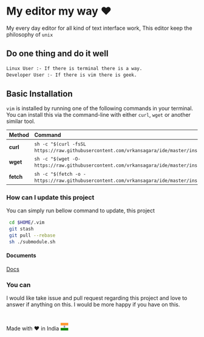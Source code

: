 # My editor my way :heart:

My every day editor for all kind of text interface work, This editor keep the philosophy of `unix`

## Do one thing and do it well

```bash
Linux User :- If there is terminal there is a way.
Developer User :- If there is vim there is geek.
```

## Basic Installation

`vim` is installed by running one of the following commands in your terminal.
You can install this via the command-line with
either `curl`, `wget` or another similar tool.

| Method    | Command |
| :-------- | :------------------------------------------------------------------------------------------ |
| **curl**  | `sh -c "$(curl -fsSL https://raw.githubusercontent.com/vrkansagara/ide/master/install.sh)"`|
| **wget**  | `sh -c "$(wget -O- https://raw.githubusercontent.com/vrkansagara/ide/master/install.sh)"`|
| **fetch** | `sh -c "$(fetch -o - https://raw.githubusercontent.com/vrkansagara/ide/master/install.sh)"`|

### How can I update this project

You can simply run bellow command to update, this project

```bash
 cd $HOME/.vim
 git stash
 git pull --rebase
 sh ./submodule.sh
```

#### Documents

[Docs](src/Docs/README.md)

### You can

I would like take issue and pull request regarding this project and
love to answer if anything on this. I would be more happy if you have on this.


#
Made with :heart: in India 
<img src="src/Images/India.svg" width="20" height="20">
